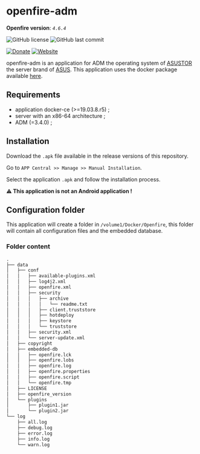 # openfire-adm

__Openfire version__: _`4.6.4`_

![GitHub license](https://img.shields.io/badge/license-GPL--3.0-%23fe7d37) ![GitHub last commit](https://img.shields.io/github/last-commit/EndMove/openfire-adm)

[![Donate][link-icon-coffee]][link-paypal-me] [![Website][link-icon-website]][link-website]

[link-icon-coffee]: https://img.shields.io/badge/%E2%98%95-Buy%20me%20a%20cup%20of%20coffee-991481.svg
[link-paypal-me]: https://www.paypal.me/EndMove/2.5eur
[link-icon-website]: https://img.shields.io/badge/%F0%9F%92%BB-My%20Web%20Site-0078D4.svg
[link-website]: https://www.endmove.eu/

openfire-adm is an application for ADM the operating system of [ASUSTOR](https://www.asustor.com/) the server brand of [ASUS](https://www.asus.com/).
This application uses the docker package available [here](https://github.com/EndMove/openfire-docker).

## Requirements

- application docker-ce (>=19.03.8.r5) ;
- server with an x86-64 architecture ;
- ADM (=3.4.0) ;

## Installation

Download the `.apk` file available in the release versions
of this repository.

Go to `APP Central >> Manage >> Manual Installation`.

Select the application `.apk` and follow the installation process.

__:warning: This application is not an Android application !__

## Configuration folder

This application will create a folder in `/volume1/Docker/Openfire`, this folder will contain all configuration files and the embedded database.

### Folder content

````txt
.
├── data
│   ├── conf
│   │   ├── available-plugins.xml
│   │   ├── log4j2.xml
│   │   ├── openfire.xml
│   │   ├── security
│   │   │   ├── archive
│   │   │   │   └── readme.txt
│   │   │   ├── client.truststore
│   │   │   ├── hotdeploy
│   │   │   ├── keystore
│   │   │   └── truststore
│   │   ├── security.xml
│   │   └── server-update.xml
│   ├── copyright
│   ├── embedded-db
│   │   ├── openfire.lck
│   │   ├── openfire.lobs
│   │   ├── openfire.log
│   │   ├── openfire.properties
│   │   ├── openfire.script
│   │   └── openfire.tmp
│   ├── LICENSE
│   ├── openfire_version
│   └── plugins
│       ├── plugin1.jar
│       └── plugin2.jar
└── log
    ├── all.log
    ├── debug.log
    ├── error.log
    ├── info.log
    └── warn.log
````
